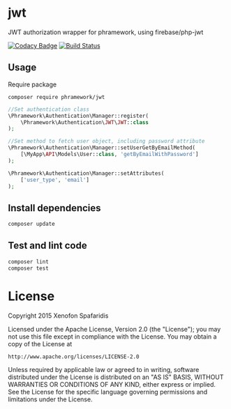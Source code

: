 # jwt
JWT authorization wrapper for phramework, using firebase/php-jwt

[![Codacy Badge](https://api.codacy.com/project/badge/Grade/15b80cc381f741ab8fc5af45bad02dc6)](https://www.codacy.com/app/NohponeX/jwt?utm_source=github.com&utm_medium=referral&utm_content=phramework/jwt&utm_campaign=badger)
[![Build Status](https://travis-ci.org/phramework/jwt.svg?branch=master)](https://travis-ci.org/phramework/jwt)

## Usage
Require package

```
composer require phramework/jwt
```

```php
//Set authentication class
\Phramework\Authentication\Manager::register(
    \Phramework\Authentication\JWT\JWT::class
);

//Set method to fetch user object, including password attribute
\Phramework\Authentication\Manager::setUserGetByEmailMethod(
    [\MyApp\API\Models\User::class, 'getByEmailWithPassword']
);

\Phramework\Authentication\Manager::setAttributes(
    ['user_type', 'email']
);
```

## Install dependencies

```bash
composer update
```

## Test and lint code

```bash
composer lint
composer test
```

# License
Copyright 2015 Xenofon Spafaridis

Licensed under the Apache License, Version 2.0 (the "License"); you may not use this file except in compliance with the License. You may obtain a copy of the License at

```
http://www.apache.org/licenses/LICENSE-2.0
```

Unless required by applicable law or agreed to in writing, software distributed under the License is distributed on an "AS IS" BASIS, WITHOUT WARRANTIES OR CONDITIONS OF ANY KIND, either express or implied. See the License for the specific language governing permissions and limitations under the License.
